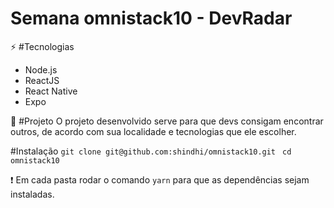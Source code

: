 # Semana omnistack10 - DevRadar

:zap: #Tecnologias
- Node.js
- ReactJS
- React Native
- Expo

:notebook: #Projeto
O projeto desenvolvido serve para que devs consigam encontrar outros, de acordo com sua localidade e tecnologias que ele escolher.

#Instalação
```git clone git@github.com:shindhi/omnistack10.git ```
``` cd omnistack10 ```

:exclamation: Em cada pasta rodar o comando ```yarn``` para que as dependências sejam instaladas.
